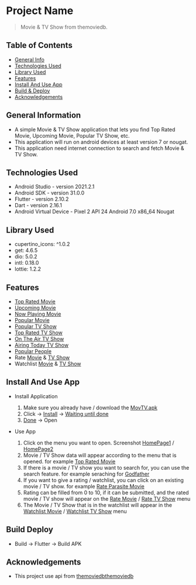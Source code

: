 # Project Name
> Movie & TV Show from themoviedb.

## Table of Contents
* [General Info](#general-information)
* [Technologies Used](#technologies-used)
* [Library Used](#library-used)
* [Features](#features)
* [Install And Use App](#install-and-use-app)
* [Build & Deploy](#build-deploy)
* [Acknowledgements](#acknowledgements)

## General Information
- A simple Movie & TV Show application that lets you find Top Rated Movie, Upcoming Movie, Popular TV Show, etc.
- This application will run on android devices at least version 7 or nougat.
- This application need internet connection to search and fetch Movie & TV Show.

## Technologies Used
- Android Studio - version 2021.2.1
- Android SDK - version 31.0.0
- Flutter - version 2.10.2
- Dart - version 2.16.1
- Android Virtual Device - Pixel 2 API 24 Android 7.0 x86_64 Nougat

## Library Used
- cupertino_icons: ^1.0.2 
- get: 4.6.5 
- dio: 5.0.2 
- intl: 0.18.0 
- lottie: 1.2.2

## Features
- [Top Rated Movie](https://github.com/andreraharja/movtv/blob/main/screenshot/TopRated.jpg)
- [Upcoming Movie](https://github.com/andreraharja/movtv/blob/main/screenshot/Upcoming.jpg)
- [Now Playing Movie](https://github.com/andreraharja/movtv/blob/main/screenshot/NowPLaying.jpg)
- [Popular Movie](https://github.com/andreraharja/movtv/blob/main/screenshot/Popular.jpg)
- [Popular TV Show](https://github.com/andreraharja/movtv/blob/main/screenshot/PopularTV.jpg)
- [Top Rated TV Show](https://github.com/andreraharja/movtv/blob/main/screenshot/TopRatedTV.jpg)
- [On The Air TV Show](https://github.com/andreraharja/movtv/blob/main/screenshot/OnTheAir.jpg)
- [Airing Today TV Show](https://github.com/andreraharja/movtv/blob/main/screenshot/AiringToday.jpg)
- [Popular People](https://github.com/andreraharja/movtv/blob/main/screenshot/People.jpg)
- Rate [Movie](https://github.com/andreraharja/movtv/blob/main/screenshot/RateMovieList.jpg) & [TV Show](https://github.com/andreraharja/movtv/blob/main/screenshot/RateTVList.jpg)
- Watchlist [Movie](https://github.com/andreraharja/movtv/blob/main/screenshot/WatchlistMovieList.jpg) & [TV Show](https://github.com/andreraharja/movtv/blob/main/screenshot/WatchlistTVList.jpg)

## Install And Use App
- Install Application 
  1. Make sure you already have / download the [MovTV.apk](https://github.com/andreraharja/movtv/blob/main/screenshot/FileAPK.jpg)
  2. Click -> [Install](https://github.com/andreraharja/movtv/blob/main/screenshot/InstallAPK.jpg) -> [Waiting until done](https://github.com/andreraharja/movtv/blob/main/screenshot/WaitingAPK.jpg)
  3. [Done](https://github.com/andreraharja/movtv/blob/main/screenshot/DoneAPK.jpg) -> Open

- Use App
  1. Click on the menu you want to open. Screenshot [HomePage1](https://github.com/andreraharja/movtv/blob/main/screenshot/Home1.jpg) / [HomePage2](https://github.com/andreraharja/movtv/blob/main/screenshot/Home2.jpg)
  2. Movie / TV Show data will appear according to the menu that is opened. for example [Top Rated Movie](https://github.com/andreraharja/movtv/blob/main/screenshot/TopRated.jpg)
  3. If there is a movie / TV show you want to search for, you can use the search feature. for example seraching for [Godfather](https://github.com/andreraharja/movtv/blob/main/screenshot/Search.jpg)
  4. If you want to give a rating / watchlist, you can click on an existing movie / TV show. for example [Rate Parasite Movie](https://github.com/andreraharja/movtv/blob/main/screenshot/RateMovie.jpg)
  5. Rating can be filled from 0 to 10, if it can be submitted, and the rated movie / TV show will appear on the [Rate Movie](https://github.com/andreraharja/movtv/blob/main/screenshot/RateMovieList.jpg) / [Rate TV Show](https://github.com/andreraharja/movtv/blob/main/screenshot/RateTVList.jpg) menu
  6. The Movie / TV Show that is in the watchlist will appear in the [Watchlist Movie](https://github.com/andreraharja/movtv/blob/main/screenshot/WatchlistMovieList.jpg) / [Watchlist TV Show](https://github.com/andreraharja/movtv/blob/main/screenshot/WatchlistTVList.jpg) menu

## Build Deploy
- Build -> Flutter -> Build APK

## Acknowledgements
- This project use api from [themoviedbthemoviedb](https://developers.themoviedb.org/3/getting-started/introduction)
